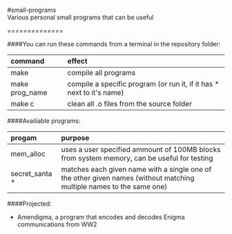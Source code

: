 #small-programs  
Various personal small programs that can be useful
  
  
==============  

####You can run these commands from a terminal in the repository folder:  

command | effect  
:---------- | :----------  
make | compile all programs  
make prog_name | compile a specific program (or run it, if it has * next to it's name) 
make c | clean all .o files from the source folder  

####Availiable programs:  
  
progam | purpose
:----------- | :-----------  
mem_alloc | uses a user specified ammount of 100MB blocks from system memory, can be useful for testing
secret_santa * | matches each given name with a single one of the other given names (without matching multiple names to the same one)

####Projected:
* Amendigma, a program that encodes and decodes Enigma communications from WW2 
